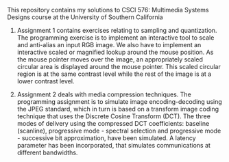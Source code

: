 This repository contains my solutions to CSCI 576: Multimedia Systems Designs course at the University of Southern California

1. Assignment 1 contains exercises relating to sampling and quantization.
The programming exercise is to implement an interactive tool to scale and anti-alias an input RGB image. We also have to implement an interactive 
scaled or magnified lookup around the mouse position. As the mouse pointer moves over the image, an appropriately scaled circular area is displayed around the mouse pointer.
This scaled circular region is at the same contrast level while the rest of the image is at a lower contrast level.

2. Assignment 2 deals with media compression techniques. 
The programming assignment is to simulate image encoding-decoding using the JPEG standard, which in turn is based on a transform image coding technique
that uses the Discrete Cosine Transform (DCT). The three modes of delivery using the compressed DCT coefficients: baseline (scanline), progressive mode -
spectral selection and progressive mode - successive bit approximation, have been simulated. A latency parameter has been incorporated, that simulates communications at different bandwidths.
